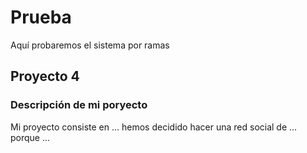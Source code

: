 # Prueba
Aquí probaremos el sistema por ramas
## Proyecto 4
### Descripción de mi poryecto
Mi proyecto consiste en ... 
hemos decidido hacer una red social de ... porque ... 
